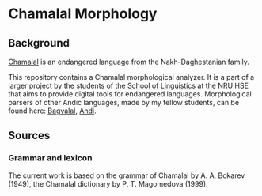 # Chamalal Morphology

## Background

[Chamalal](https://en.wikipedia.org/wiki/Chamalal_language) is an endangered language from the Nakh-Daghestanian family.

This repository contains a Chamalal morphological analyzer. It is a part of a larger project by the students of the [School of Linguistics](https://ling.hse.ru/en/) at the NRU HSE that aims to provide digital tools for endangered languages. Morphological parsers of other Andic languages, made by my fellow students, can be found here: [Bagvalal](https://github.com/ruthenian8/bagvalal), [Andi](https://github.com/vbunt/andi).

## Sources

### Grammar and lexicon

The current work is based on the grammar of Chamalal by A. A. Bokarev (1949), the Chamalal dictionary by P. T. Magomedova (1999).


